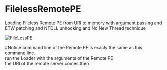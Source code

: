 # FilelessRemotePE
Loading Fileless Remote PE from URI to memory with argument passing  and ETW patching and NTDLL unhooking and No New Thread technique

![FileLessPE](https://user-images.githubusercontent.com/110354855/191391925-99386c24-4742-4d2f-9ca5-44539210f7de.png)

#Notice
command line of the Remote PE is exacly the same as this command line.   
run the Loader with the arguments of the Remote PE  
the URI of the remote server comes then  
